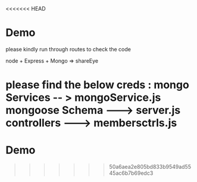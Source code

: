 <<<<<<< HEAD
# Demo

please kindly run through routes to check the code

node + Express + Mongo => shareEye

please find the below creds :
mongo Services -- > mongoService.js
mongoose Schema ---> server.js
controllers ---> membersctrls.js
=======
# Demo
>>>>>>> 50a6aea2e805bd833b9549ad5545ac6b7b69edc3
